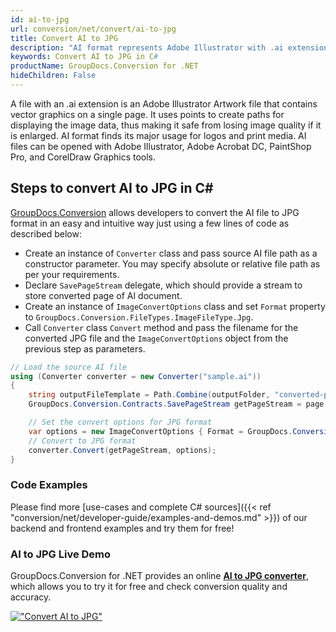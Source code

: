 ```yaml
---
id: ai-to-jpg
url: conversion/net/convert/ai-to-jpg
title: Convert AI to JPG
description: "AI format represents Adobe Illustrator with .ai extension. Learn how to convert AI to JPG file programmatically in C# language using GroupDocs.Conversion for .NET library."
keywords: Convert AI to JPG in C#
productName: GroupDocs.Conversion for .NET
hideChildren: False
---
```


A file with an .ai extension is an Adobe Illustrator Artwork file that contains vector graphics on a single page. It uses points to create paths for displaying the image data, thus making it safe from losing image quality if it is enlarged. AI format finds its major usage for logos and print media. AI files can be opened with Adobe Illustrator, Adobe Acrobat DC, PaintShop Pro, and CorelDraw Graphics tools.

## Steps to convert AI to JPG in C#

[GroupDocs.Conversion](https://products.groupdocs.com/conversion/net) allows developers to convert the AI file to JPG format in an easy and intuitive way just using a few lines of code as described below:

* Create an instance of `Converter` class and pass source AI file path as a constructor parameter. You may specify absolute or relative file path as per your requirements. 
* Declare `SavePageStream` delegate, which should provide a stream to store converted page of AI document.
* Create an instance of `ImageConvertOptions` class and set `Format` property to `GroupDocs.Conversion.FileTypes.ImageFileType.Jpg`.
* Call `Converter` class `Convert` method and pass the filename for the converted JPG file and the `ImageConvertOptions` object from the previous step as parameters.

```csharp
// Load the source AI file
using (Converter converter = new Converter("sample.ai"))
{
    string outputFileTemplate = Path.Combine(outputFolder, "converted-page-{0}.jpg");
    GroupDocs.Conversion.Contracts.SavePageStream getPageStream = page => new FileStream(string.Format(outputFileTemplate, page), FileMode.Create);

    // Set the convert options for JPG format
    var options = new ImageConvertOptions { Format = GroupDocs.Conversion.FileTypes.ImageFileType.Jpg };   
    // Convert to JPG format
    converter.Convert(getPageStream, options);
}
```

### Code Examples

Please find more [use-cases and complete C# sources]({{< ref "conversion/net/developer-guide/examples-and-demos.md" >}}) of our backend and frontend examples and try them for free!

### AI to JPG Live Demo

GroupDocs.Conversion for .NET provides an online [**AI to JPG converter**](https://products.groupdocs.app/conversion/ai-to-jpg), which allows you to try it for free and check conversion quality and accuracy.

[!["Convert AI to JPG"](conversion/net/images/convert-to-jpg/convert-ai-to-jpg.png)](https://products.groupdocs.app/conversion/ai-to-jpg)